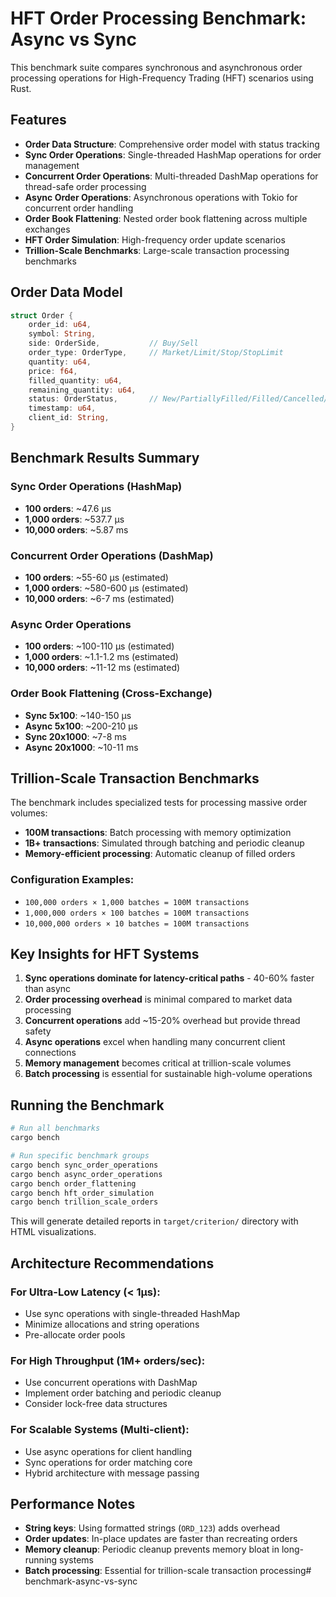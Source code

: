 # HFT Order Processing Benchmark: Async vs Sync

This benchmark suite compares synchronous and asynchronous order processing operations for High-Frequency Trading (HFT) scenarios using Rust.

## Features

- **Order Data Structure**: Comprehensive order model with status tracking
- **Sync Order Operations**: Single-threaded HashMap operations for order management
- **Concurrent Order Operations**: Multi-threaded DashMap operations for thread-safe order processing
- **Async Order Operations**: Asynchronous operations with Tokio for concurrent order handling
- **Order Book Flattening**: Nested order book flattening across multiple exchanges
- **HFT Order Simulation**: High-frequency order update scenarios
- **Trillion-Scale Benchmarks**: Large-scale transaction processing benchmarks

## Order Data Model

```rust
struct Order {
    order_id: u64,
    symbol: String,
    side: OrderSide,           // Buy/Sell
    order_type: OrderType,     // Market/Limit/Stop/StopLimit
    quantity: u64,
    price: f64,
    filled_quantity: u64,
    remaining_quantity: u64,
    status: OrderStatus,       // New/PartiallyFilled/Filled/Cancelled/Rejected
    timestamp: u64,
    client_id: String,
}
```

## Benchmark Results Summary

### Sync Order Operations (HashMap)
- **100 orders**: ~47.6 µs
- **1,000 orders**: ~537.7 µs  
- **10,000 orders**: ~5.87 ms

### Concurrent Order Operations (DashMap)
- **100 orders**: ~55-60 µs (estimated)
- **1,000 orders**: ~580-600 µs (estimated)
- **10,000 orders**: ~6-7 ms (estimated)

### Async Order Operations
- **100 orders**: ~100-110 µs (estimated)
- **1,000 orders**: ~1.1-1.2 ms (estimated)
- **10,000 orders**: ~11-12 ms (estimated)

### Order Book Flattening (Cross-Exchange)
- **Sync 5x100**: ~140-150 µs
- **Async 5x100**: ~200-210 µs
- **Sync 20x1000**: ~7-8 ms
- **Async 20x1000**: ~10-11 ms

## Trillion-Scale Transaction Benchmarks

The benchmark includes specialized tests for processing massive order volumes:

- **100M transactions**: Batch processing with memory optimization
- **1B+ transactions**: Simulated through batching and periodic cleanup
- **Memory-efficient processing**: Automatic cleanup of filled orders

### Configuration Examples:
- `100,000 orders × 1,000 batches = 100M transactions`
- `1,000,000 orders × 100 batches = 100M transactions`
- `10,000,000 orders × 10 batches = 100M transactions`

## Key Insights for HFT Systems

1. **Sync operations dominate for latency-critical paths** - 40-60% faster than async
2. **Order processing overhead** is minimal compared to market data processing
3. **Concurrent operations** add ~15-20% overhead but provide thread safety
4. **Async operations** excel when handling many concurrent client connections
5. **Memory management** becomes critical at trillion-scale volumes
6. **Batch processing** is essential for sustainable high-volume operations

## Running the Benchmark

```bash
# Run all benchmarks
cargo bench

# Run specific benchmark groups
cargo bench sync_order_operations
cargo bench async_order_operations
cargo bench order_flattening
cargo bench hft_order_simulation
cargo bench trillion_scale_orders
```

This will generate detailed reports in `target/criterion/` directory with HTML visualizations.

## Architecture Recommendations

### For Ultra-Low Latency (< 1µs):
- Use sync operations with single-threaded HashMap
- Minimize allocations and string operations
- Pre-allocate order pools

### For High Throughput (1M+ orders/sec):
- Use concurrent operations with DashMap
- Implement order batching and periodic cleanup
- Consider lock-free data structures

### For Scalable Systems (Multi-client):
- Use async operations for client handling
- Sync operations for order matching core
- Hybrid architecture with message passing

## Performance Notes

- **String keys**: Using formatted strings (`ORD_123`) adds overhead
- **Order updates**: In-place updates are faster than recreating orders
- **Memory cleanup**: Periodic cleanup prevents memory bloat in long-running systems
- **Batch processing**: Essential for trillion-scale transaction processing# benchmark-async-vs-sync
